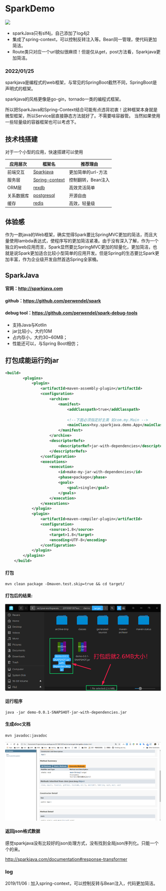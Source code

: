 # SparkDemo

[![](https://img.shields.io/badge/%E6%A1%86%E6%9E%B6-Spark2.9.3-brightgreen.svg)](http://sparkjava.com)
* sparkJava只有slf4j，自己添加了log4j2
* 集成了spring-context，可以控制反转注入等。Bean同一管理，使代码更加简洁。
* Route类只对应一个url貌似很麻烦！但是仅从get，post方法看，Sparkjava更加简洁。

### 2022/01/25

sparkjava是编程式的web框架，与常见的SpringBoot截然不同，SpringBoot是声明式的框架。

sparkjava的风格更像是go-gin，tornado一类的编程式框架。

所以把SparkJava和Spring-Context结合可能有点违背初衷！这种框架本身就是微型框架，所以Service层直接静态方法就好了。不需要啥容器管。
当然如果使用一些轻量级的容器框架也可以考虑下。

## 技术栈搭建

对于一个小型的应用，快速搭建可以使用

应用层次 | 框架名 | 推荐理由
--- | --- | ---
前端交互|[Sparkjava](http://sparkjava.com/)| 更加简单的url-方法
服务层| [Spring-context](https://mvnrepository.com/artifact/org.springframework/spring-context)|控制翻转，Bean注入
ORM层| [rexdb](http://db.rex-soft.org/)|高效灵活简单
关系数据库|[postgresql](https://www.postgresql.org/)|开源自由
缓存|[redis](https://redis.io/)|高效，轻量级



## 体验感

作为一款java的Web框架，确实觉得Spark要比SpringMVC更加的简洁，而且大量使用lambda表达式，使程序写的更加简洁紧凑。由于没有深入了解，作为一个独立的web应用而言，Spark显然要比SpringMVC更加的轻量化，更加简洁，也就是说Spark更加适合比较小型简单的应用开发。但是Spring的生态要比Spark更加丰富，作为企业级开发自然首选Spring全家桶。

## SparkJava
#### 官网：http://sparkjava.com
#### github：https://github.com/perwendel/spark
#### debug tool：https://github.com/perwendel/spark-debug-tools
* 支持Java与Kotlin
* jar比较小，大约10M
* 占内存小，大约30~60MB；
* 性能还可以，与Spring Boot相仿；
## 打包成能运行的jar
```xml
<build>
        <plugins>
        	<plugin>
				<artifactId>maven-assembly-plugin</artifactId>
				<configuration>
					<archive>
						<manifest>
							<addClasspath>true</addClasspath>

							<!--下面必须指定好主类 如com.my.Main -->
							<mainClass>hxy.sparkjava.demo.App</mainClass>
						</manifest>
					</archive>
					<descriptorRefs>
						<descriptorRef>jar-with-dependencies</descriptorRef>
					</descriptorRefs>
				</configuration>
				<executions>
					<execution>
						<id>make-my-jar-with-dependencies</id>
						<phase>package</phase>
						<goals>
							<goal>single</goal>
						</goals>
					</execution>
				</executions>
			</plugin>
            <plugin>
                <artifactId>maven-compiler-plugin</artifactId>
                <configuration>
                    <source>1.8</source>
                    <target>1.8</target>
                    <encoding>UTF-8</encoding>
                </configuration>
            </plugin>
        </plugins>
    </build>
```
#### 打包
```shell
mvn clean package -Dmaven.test.skip=true && cd target/
```

#### 打包后的结果:

![](./asset/img/capcity.png)

#### 运行程序
```
java -jar demo-0.0.1-SNAPSHOT-jar-with-dependencies.jar
```
#### 生成doc文档
```shell
mvn javadoc:javadoc
```
![](./asset/img/doc.png)

#### 返回json格式数据

感觉sparkjava没有比较好的json处理方式，没有找到全局json序列化。只能一个个的来。


http://sparkjava.com/documentation#response-transformer


### log
2019/11/06 : 加入spring-context，可以控制反转与Bean注入，代码更加简洁。